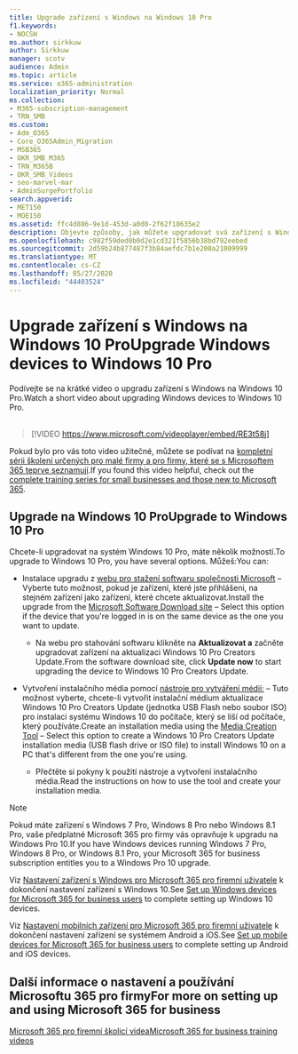 ```yaml
---
title: Upgrade zařízení s Windows na Windows 10 Pro
f1.keywords:
- NOCSH
ms.author: sirkkuw
author: Sirkkuw
manager: scotv
audience: Admin
ms.topic: article
ms.service: o365-administration
localization_priority: Normal
ms.collection:
- M365-subscription-management
- TRN_SMB
ms.custom:
- Adm_O365
- Core_O365Admin_Migration
- MSB365
- OKR_SMB_M365
- TRN_M365B
- OKR_SMB_Videos
- seo-marvel-mar
- AdminSurgePortfolio
search.appverid:
- MET150
- MOE150
ms.assetid: ffc4d886-9e1d-453d-a0d0-2f62f18635e2
description: Objevte způsoby, jak můžete upgradovat svá zařízení s Windows na Windows 10 Pro a využívat pokročilejší funkce zabezpečení a firemní sítě.
ms.openlocfilehash: c982f59ded0b0d2e1cd321f5856b38bd792eebed
ms.sourcegitcommit: 2d59b24b877487f3b84aefdc7b1e200a21009999
ms.translationtype: MT
ms.contentlocale: cs-CZ
ms.lasthandoff: 05/27/2020
ms.locfileid: "44403524"
---
```

# <a name="upgrade-windows-devices-to-windows-10-pro"></a><span data-ttu-id="91489-103">Upgrade zařízení s Windows na Windows 10 Pro</span><span class="sxs-lookup"><span data-stu-id="91489-103">Upgrade Windows devices to Windows 10 Pro</span></span>

<span data-ttu-id="91489-104">Podívejte se na krátké video o upgradu zařízení s Windows na Windows 10 Pro.</span><span class="sxs-lookup"><span data-stu-id="91489-104">Watch a short video about upgrading Windows devices to Windows 10 Pro.</span></span><br><br>

> [!VIDEO https://www.microsoft.com/videoplayer/embed/RE3t58j] 

<span data-ttu-id="91489-105">Pokud bylo pro vás toto video užitečné, můžete se podívat na [kompletní sérii školení určených pro malé firmy a pro firmy, které se s Microsoftem 365 teprve seznamují](https://support.office.com/article/6ab4bbcd-79cf-4000-a0bd-d42ce4d12816).</span><span class="sxs-lookup"><span data-stu-id="91489-105">If you found this video helpful, check out the [complete training series for small businesses and those new to Microsoft 365](https://support.office.com/article/6ab4bbcd-79cf-4000-a0bd-d42ce4d12816).</span></span>

## <a name="upgrade-to-windows-10-pro"></a><span data-ttu-id="91489-106">Upgrade na Windows 10 Pro</span><span class="sxs-lookup"><span data-stu-id="91489-106">Upgrade to Windows 10 Pro</span></span>
  
<span data-ttu-id="91489-107">Chcete-li upgradovat na systém Windows 10 Pro, máte několik možností.</span><span class="sxs-lookup"><span data-stu-id="91489-107">To upgrade to Windows 10 Pro, you have several options.</span></span> <span data-ttu-id="91489-108">Můžeš:</span><span class="sxs-lookup"><span data-stu-id="91489-108">You can:</span></span>
    
- <span data-ttu-id="91489-109">Instalace upgradu z [webu pro stažení softwaru společnosti Microsoft](https://go.microsoft.com/fwlink/?LinkID=836951 ) &ndash; Vyberte tuto možnost, pokud je zařízení, které jste přihlášeni, na stejném zařízení jako zařízení, které chcete aktualizovat.</span><span class="sxs-lookup"><span data-stu-id="91489-109">Install the upgrade from the [Microsoft Software Download site](https://go.microsoft.com/fwlink/?LinkID=836951 ) &ndash; Select this option if the device that you're logged in is on the same device as the one you want to update.</span></span> 

    - <span data-ttu-id="91489-110">Na webu pro stahování softwaru klikněte na **Aktualizovat a** začněte upgradovat zařízení na aktualizaci Windows 10 Pro Creators Update.</span><span class="sxs-lookup"><span data-stu-id="91489-110">From the software download site, click **Update now** to start upgrading the device to Windows 10 Pro Creators Update.</span></span> 
    
- <span data-ttu-id="91489-111">Vytvoření instalačního média pomocí [nástroje pro vytváření médií:](https://go.microsoft.com/fwlink/?LinkID=836960) &ndash; Tuto možnost vyberte, chcete-li vytvořit instalační médium aktualizace Windows 10 Pro Creators Update (jednotka USB Flash nebo soubor ISO) pro instalaci systému Windows 10 do počítače, který se liší od počítače, který používáte.</span><span class="sxs-lookup"><span data-stu-id="91489-111">Create an installation media using the [Media Creation Tool](https://go.microsoft.com/fwlink/?LinkID=836960) &ndash; Select this option to create a Windows 10 Pro Creators Update installation media (USB flash drive or ISO file) to install Windows 10 on a PC that's different from the one you're using.</span></span>

    - <span data-ttu-id="91489-112">Přečtěte si pokyny k použití nástroje a vytvoření instalačního média.</span><span class="sxs-lookup"><span data-stu-id="91489-112">Read the instructions on how to use the tool and create your installation media.</span></span> 

> [!NOTE]
> <span data-ttu-id="91489-113">Pokud máte zařízení s Windows 7 Pro, Windows 8 Pro nebo Windows 8.1 Pro, vaše předplatné Microsoft 365 pro firmy vás opravňuje k upgradu na Windows Pro 10.</span><span class="sxs-lookup"><span data-stu-id="91489-113">If you have Windows devices running Windows 7 Pro, Windows 8 Pro, or Windows 8.1 Pro, your Microsoft 365 for business subscription entitles you to a Windows Pro 10 upgrade.</span></span>
    
<span data-ttu-id="91489-114">Viz [Nastavení zařízení s Windows pro Microsoft 365 pro firemní uživatele](set-up-windows-devices.md) k dokončení nastavení zařízení s Windows 10.</span><span class="sxs-lookup"><span data-stu-id="91489-114">See [Set up Windows devices for Microsoft 365 for business users](set-up-windows-devices.md) to complete setting up Windows 10 devices.</span></span> 
  
<span data-ttu-id="91489-115">Viz [Nastavení mobilních zařízení pro Microsoft 365 pro firemní uživatele](set-up-mobile-devices.md) k dokončení nastavení zařízení se systémem Android a iOS.</span><span class="sxs-lookup"><span data-stu-id="91489-115">See [Set up mobile devices for Microsoft 365 for business users](set-up-mobile-devices.md) to complete setting up Android and iOS devices.</span></span> 
  
## <a name="for-more-on-setting-up-and-using-microsoft-365-for-business"></a><span data-ttu-id="91489-116">Další informace o nastavení a používání Microsoftu 365 pro firmy</span><span class="sxs-lookup"><span data-stu-id="91489-116">For more on setting up and using Microsoft 365 for business</span></span>

[<span data-ttu-id="91489-117">Microsoft 365 pro firemní školicí videa</span><span class="sxs-lookup"><span data-stu-id="91489-117">Microsoft 365 for business training videos</span></span>](https://support.office.com/article/6ab4bbcd-79cf-4000-a0bd-d42ce4d12816)
